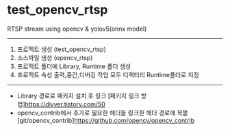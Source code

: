 # test_opencv_rtsp
RTSP stream using opencv &amp; yolov5(onnx model)

-------------------------------------------
1. 프로젝트 생성 (test_opencv_rtsp)
2. 소스파일 생성 (opencv_rtsp)
3. 프로젝트 폴더에 Library, Runtime 폴더 생성
4. 프로젝트 속성 출력,중간,디버깅 작업 모두 디렉터리 Runtime폴더로 지정
-------------------------------------------
- Library 경로로 패키지 설치 후 링크
[패키지 링크 방법]https://diyver.tistory.com/50
- opencv_contrib에서 추가로 필요한 헤더들 링크한 헤더 경로에 복붙 
[git/opencv_contrib]https://github.com/opencv/opencv_contrib
